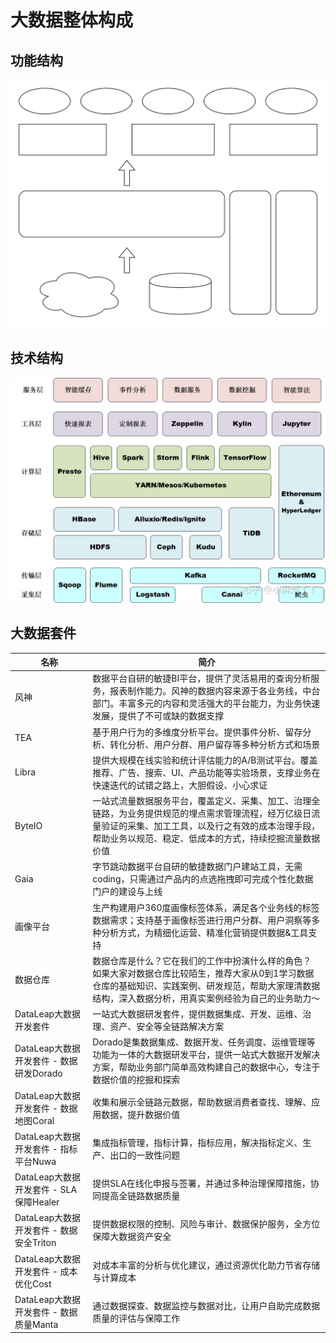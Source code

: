 # 大数据整体构成
## 功能结构
<img src="./assets/平台.svg">

## 技术结构
<img src="./assets/技术.png">

## 大数据套件
|名称|简介|
| ---- | ---- |
|风神|数据平台自研的敏捷BI平台，提供了灵活易用的查询分析服务，报表制作能力。风神的数据内容来源于各业务线，中台部门。丰富多元的内容和灵活强大的平台能力，为业务快速发展，提供了不可或缺的数据支撑|
|TEA|基于用户行为的多维度分析平台。提供事件分析、留存分析、转化分析、用户分群、用户留存等多种分析方式和场景|
|Libra|提供大规模在线实验和统计评估能力的A/B测试平台。覆盖推荐、广告、搜索、UI、产品功能等实验场景，支撑业务在快速迭代的试错之路上，大胆假设、小心求证|
|ByteIO|一站式流量数据服务平台，覆盖定义、采集、加工、治理全链路，为业务提供规范的埋点需求管理流程，经万亿级日流量验证的采集、加工工具，以及行之有效的成本治理手段，帮助业务以规范、稳定、低成本的方式，持续挖掘流量数据价值|
|Gaia|字节跳动数据平台自研的敏捷数据门户建站工具，无需coding，只需通过产品内的点选拖拽即可完成个性化数据门户的建设与上线|
|画像平台|生产构建用户360度画像标签体系，满足各个业务线的标签数据需求；支持基于画像标签进行用户分群、用户洞察等多种分析方式，为精细化运营、精准化营销提供数据&工具支持|
|数据仓库|数据仓库是什么？它在我们的工作中扮演什么样的角色？<br>如果大家对数据仓库比较陌生，推荐大家从0到1学习数据仓库的基础知识、实践案例、研发规范，帮助大家理清数据结构，深入数据分析，用真实案例经验为自己的业务助力～|
|DataLeap大数据开发套件|一站式大数据研发套件，提供数据集成、开发、运维、治理、资产、安全等全链路解决方案|
|DataLeap大数据开发套件 - 数据研发Dorado|Dorado是集数据集成、数据开发、任务调度、运维管理等功能为一体的大数据研发平台，提供一站式大数据开发解决方案，帮助业务部门简单高效构建自己的数据中心，专注于数据价值的挖掘和探索|
|DataLeap大数据开发套件 - 数据地图Coral|收集和展示全链路元数据，帮助数据消费者查找、理解、应用数据，提升数据价值|
|DataLeap大数据开发套件 - 指标平台Nuwa|集成指标管理，指标计算，指标应用，解决指标定义、生产、出口的一致性问题|
|DataLeap大数据开发套件 - SLA保障Healer|提供SLA在线化申报与签署，并通过多种治理保障措施，协同提高全链路数据质量|
|DataLeap大数据开发套件 - 数据安全Triton|提供数据权限的控制、风险与审计、数据保护服务，全方位保障大数据资产安全|
|DataLeap大数据开发套件 - 成本优化Cost|对成本丰富的分析与优化建议，通过资源优化助力节省存储与计算成本|
|DataLeap大数据开发套件 - 数据质量Manta|通过数据探查、数据监控与数据对比，让用户自助完成数据质量的评估与保障工作|
